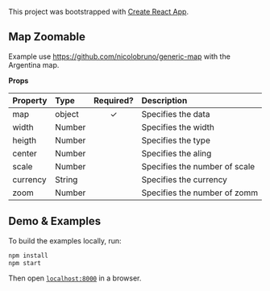 This project was bootstrapped with [Create React App](https://github.com/facebook/create-react-app).

## Map Zoomable

Example use https://github.com/nicolobruno/generic-map with the Argentina map.

**Props**

| Property | Type | Required? | Description |
|:---|:---|:---:|:---|
| map | object |✓| Specifies the data |
| width | Number | | Specifies the width |
| heigth | Number | | Specifies the type |
| center | Number | | Specifies the aling |
| scale | Number | | Specifies the number of scale |
| currency | String | | Specifies the currency |
| zoom | Number | | Specifies the number of zomm |


## Demo & Examples

To build the examples locally, run:

```bash
npm install
npm start
```

Then open [`localhost:8000`](http://localhost:8000) in a browser.

